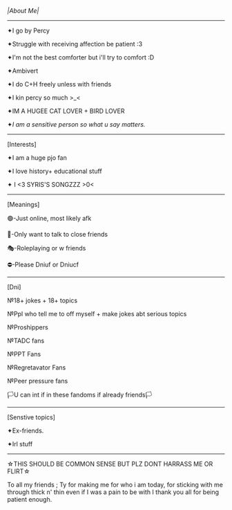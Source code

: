*|About Me|*

-------------

✦I go by Percy


✦Struggle with receiving affection be patient :3 

✦I'm not the best comforter but i'll try to comfort :D

✦Ambivert

✦I do C+H freely unless with friends

✦I kin percy so much >_<

✦IM A HUGEE CAT LOVER + BIRD LOVER


✦*I am a sensitive person so what u say matters.*

---------------------------------
[Interests]

✦I am a huge pjo fan

✦I love history+ educational stuff 

✦ I <3 SYRIS'S SONGZZZ >0<

------------------------------
[Meanings]

🟢-Just online, most likely afk

💬-Only want to talk to close friends

🎭-Roleplaying or w friends

⛔-Please Dniuf or Dniucf

------------------------------------
[Dni]

№18+ jokes + 18+ topics

№Ppl who tell me to off myself + make jokes abt serious topics 

№Proshippers

№TADC fans

№PPT Fans

№Regretavator Fans 

№Peer pressure fans

🏳U can int if in these fandoms if already friends🏳

-------------------
[Senstive topics]

✦Ex-friends.

✦Irl stuff 

-------------------

☆THIS SHOULD BE COMMON SENSE BUT PLZ DONT HARRASS ME OR FLIRT☆

To all my friends ; Ty for making me for who i am today, for sticking with me through thick n' thin even if I was a pain to be with I thank you all for being patient enough. 
